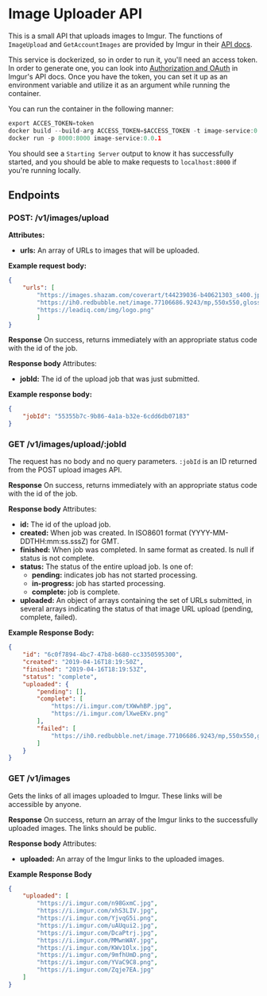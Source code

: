 # Image Uploader API

This is a small API that uploads images to Imgur. The functions of `ImageUpload` and `GetAccountImages` are provided by Imgur in their [API docs](https://apidocs.imgur.com/).

This service is dockerized, so in order to run it, you'll need an access token. In order to generate one, you can look into [Authorization and OAuth](https://apidocs.imgur.com/#authorization-and-oauth) in Imgur's API docs. Once you have the token, you can set it up as an environment variable and utilize it as an argument while running the container.

You can run the container in the following manner:
```Go
export ACCES_TOKEN=token
docker build --build-arg ACCESS_TOKEN=$ACCESS_TOKEN -t image-service:0.0.1 .
docker run -p 8000:8000 image-service:0.0.1 
```

You should see a `Starting Server` output to know it has successfully started, and you should be able to make requests to `localhost:8000` if you're running locally.

## Endpoints

### POST: /v1/images/upload
**Attributes:**
- **urls:** An array of URLs to images that will be uploaded. 

**Example request body:**

```JSON
{
	"urls": [
		"https://images.shazam.com/coverart/t44239036-b40621303_s400.jpg",
		"https://ih0.redbubble.net/image.77106686.9243/mp,550x550,gloss,ffffff,t.3.sssjpg",
		"https://leadiq.com/img/logo.png"
		]
}
```

**Response**
On success, returns immediately with an appropriate status code with the id of the job.

**Response body**
Attributes:
- **jobId:** The id of the upload job that was just submitted.

**Example response body:**
```JSON
{ 
	"jobId": "55355b7c-9b86-4a1a-b32e-6cdd6db07183" 
}
```

### GET /v1/images/upload/:jobId

The request has no body and no query parameters. `:jobId` is an ID returned from the POST upload images API.

**Response**
On success, returns immediately with an appropriate status code with the id of the job.

**Response body**
Attributes:
- **id:** The id of the upload job.
- **created:** When job was created. In ISO8601 format (YYYY-MM-DDTHH:mm:ss.sssZ) for GMT.
- **finished:** When job was completed. In same format as created. Is null​ if status is not complete.
- **status:** The status of the entire upload job. Is one of:
	- **pending:** indicates job has not started processing.
	- **in-progress:** job has started processing.
	- **complete:** job is complete.
- **uploaded:** An object of arrays containing the set of URLs submitted, in several arrays indicating the status of that image URL upload (pending, complete, failed).

**Example Response Body:**
```JSON
{
    "id": "6c0f7894-4bc7-47b8-b680-cc3350595300",
    "created": "2019-04-16T18:19:50Z",
    "finished": "2019-04-16T18:19:53Z",
    "status": "complete",
    "uploaded": {
        "pending": [],
        "complete": [
            "https://i.imgur.com/tXWwhBP.jpg",
            "https://i.imgur.com/lXweEKv.png"
        ],
        "failed": [
            "https://ih0.redbubble.net/image.77106686.9243/mp,550x550,gloss,ffffff,t.3.sssjpg"
        ]
    }
}
```

### GET /v1/images
Gets the links of all images uploaded to Imgur. These links will be accessible by anyone.

**Response**
On success, return an array of the Imgur links to the successfully uploaded images. The links should be public.

**Response body**
Attributes:
- **uploaded:** An array of the Imgur links to the uploaded images.

**Example Response Body**
```JSON
{
    "uploaded": [
        "https://i.imgur.com/n98GxmC.jpg",
        "https://i.imgur.com/xhS3LIV.jpg",
        "https://i.imgur.com/YjvqG5i.png",
        "https://i.imgur.com/uAUqui2.jpg",
        "https://i.imgur.com/DcaPtrj.jpg",
        "https://i.imgur.com/MMwnWAY.jpg",
        "https://i.imgur.com/KWv1Olx.jpg",
        "https://i.imgur.com/9mfhUmD.png",
        "https://i.imgur.com/YVaC9C8.png",
        "https://i.imgur.com/Zqje7EA.jpg"
    ]
}
```

